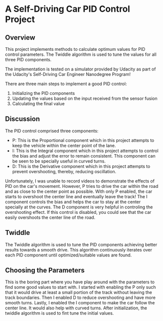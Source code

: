 # A Self-Driving Car PID Control Project

## Overview

This project implements methods to calculate optimum values for PID control parameters. The Twiddle algorithm is used to tune the values for all three PID components.

The implementation is tested on a simulator provided by Udacity as part of the Udacity's Self-Driving Car Engineer Nanodegree Program!

There are three main steps to implement a good PID control:
1. Initializing the PID components
2. Updating the values based on the input received from the sensor fusion
3. Calculating the final value

## Discussion

The PID control comprised three components:
- P: This is the Proportional component which in this project attempts to keep the vehicle within the center point of the lane.
- I: This is the Integral component which in this project attempts to control the bias and adjust the error to remain consistent. This component can be seen to be specially useful in curved turns.
- D: This is the Derivative component which in this project attempts to prevent overshooting, thereby, reducing oscillation.

Unfortunately, I was unable to record videos to demonstrate the effects of PID on the car's movement. However, P tries to drive the car within the road and as close to the center point as possible. With only P enabled, the car starts to overshoot the center line and eventually leave the track! The I component controls the bias and helps the car to stay at the center specially at the curves. The D component is very helpful in controling the overshooting effect. If this control is disabled, you could see that the car easily overshoots the center line of the road.

## Twiddle

The Twiddle algorithm is used to tune the PID components achieving better results towards a smooth drive. This algorithm continuously iterates over each PID component until optimized/suitable values are found.

## Choosing the Parameters

This is the boring part where you have play around with the parameters to find some good values to start with. I started with enabling the P only such that it would drive at least a small portion of the track without leaving the track boundaries. Then I enabled D to reduce overshooting and have more smooth turns. Lastly, I enabled the I component to make the car follow the center line. It would also help with curved turns. After initialization, the twiddle algorithm is used to fint tune the initial values.
